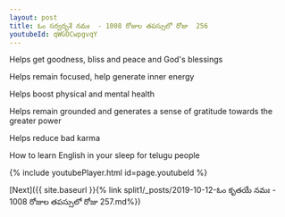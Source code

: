 ```yaml
---
layout: post
title: ఓం సర్వదృశే నమః  - 1008 రోజుల తపస్సులో రోజు  256
youtubeId: qWGOCwpgvqY
---
```

 
 
Helps get goodness, bliss and peace and God's blessings
 
Helps remain focused, help generate inner energy 
 
Helps boost physical and mental health 
 
Helps remain grounded and generates a sense of gratitude towards the greater power 
 
Helps reduce bad karma
 
How to learn English in your sleep for telugu people
 
 
 
 


{% include youtubePlayer.html id=page.youtubeId %}
 
[Next]({{ site.baseurl }}{% link split1/_posts/2019-10-12-ఓం కృతయే నమః  - 1008 రోజుల తపస్సులో రోజు  257.md%})
 

